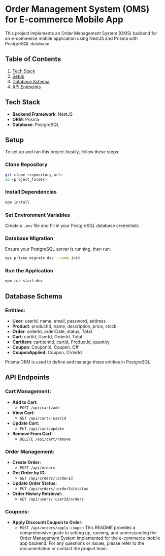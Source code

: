 # Order Management System (OMS) for E-commerce Mobile App

This project implements an Order Management System (OMS) backend for an e-commerce mobile application using NestJS and Prisma with PostgreSQL database.

## Table of Contents
1. [Tech Stack](#requirements)
2. [Setup](#setup)
3. [Database Schema](#database-schema)
4. [API Endpoints](#api-endpoints)

## Tech Stack
- **Backend Framework**: NestJS
- **ORM**: Prisma
- **Database**: PostgreSQL

## Setup
To set up and run this project locally, follow these steps:

### Clone Repository
```bash
git clone <repository_url>
cd <project_folder>
```

### Install Dependencies
```bash
npm install
```

### Set Environment Variables
Create a `.env` file and fill in your PostgreSQL database credentials.

### Database Migration
Ensure your PostgreSQL server is running, then run:
```bash
npx prisma migrate dev --name init
```

### Run the Application
```bash
npm run start:dev
```

## Database Schema
### Entities:
- **User**: userId, name, email, password, address
- **Product**: productId, name, description, price, stock
- **Order**: orderId, orderDate, status, Total
- **Cart**: cartId, UserId, OrderId, Total
- **CartItem**: cartItemId, cartId, ProductId, quantity
- **Coupon**: CouponId, Coupon, Off
- **CouponApplied**: Coupon, OrderId

Prisma ORM is used to define and manage these entities in PostgreSQL.

## API Endpoints
### Cart Management:
- **Add to Cart:**
  - `POST /api/cart/add`
- **View Cart:**
  - `GET /api/cart/:userId`
- **Update Cart:**
  - `PUT /api/cart/update`
- **Remove From Cart:**
  - `DELETE /api/cart/remove`

### Order Management:
- **Create Order:**
  - `POST /api/orders`
- **Get Order by ID:**
  - `GET /api/orders/:orderId`
- **Update Order Status:**
  - `PUT /api/orders/:orderId/status` 
- **Order History Retrieval:**
  - `GET /api/users/:userId/orders`

### Coupons:
- **Apply Discount/Coupon to Order:**
  - `POST /api/orders/apply-coupon`
This README provides a comprehensive guide to setting up, running, and understanding the Order Management System implemented for the e-commerce mobile app backend. For any questions or issues, please refer to the documentation or contact the project team.

